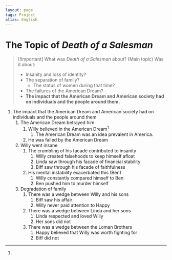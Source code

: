 ```yaml
---
layout: page
tags: Project
alias: English
---
```


# The Topic of *Death of a Salesman*

> [!Important] What was *Death of a Salesman* about? (Main topic)
> Was it about:
> - Insanity and loss of identity?
> - The separation of family?
> 	- The status of women during that time?
> - The failures of the American Dream?
> - **The impact that the American Dream and American society had on individuals and the people around them.**

1. The impact that the American Dream and American society had on individuals and the people around them
	1. The American Dream betrayed him
		1. Willy believed in the American Dream[^1]
			1. The American Dream was an idea prevalent in America.
		2. He was failed by the American Dream
	2. Willy went insane
		1. The crumbling of his facade contributed to insanity
			1. Willy created falsehoods to keep himself afloat
			2. Linda saw through his facade of financial stability
			3. Biff saw through his facade of faithfulness
		2. His mental instability exacerbated this (Ben)
			1. Willy constantly compared himself to Ben
			2. Ben pushed him to murder himself
	3. Degradation of family
		1. There was a wedge between Willy and his sons
			1. Biff saw his affair
			2. Willy never paid attention to Happy
		2. There was a wedge between Linda and her sons
			1. Linda respected and loved Willy
			2. Her sons did not
		3. There was a wedge between the Loman Brothers
			1. Happy believed that Willy was worth fighting for
			2. Biff did not

[^1]: 